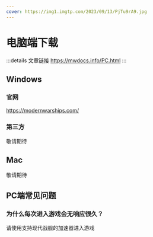 ```yaml
---
cover: https://img1.imgtp.com/2023/09/13/PjTu9rA9.jpg
---
```


# 电脑端下载
:::details 文章链接
https://mwdocs.info/PC.html
:::

## Windows

### 官网

https://modernwarships.com/

### 第三方

敬请期待

## Mac

敬请期待

## PC端常见问题

### 为什么每次进入游戏会无响应很久？

请使用支持现代战舰的加速器进入游戏